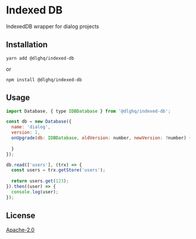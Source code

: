 Indexed DB
==========

IndexedDB wrapper for dialog projects

Installation
------------

```
yarn add @dlghq/indexed-db
```
or
```
npm install @dlghq/indexed-db
```

Usage
-----

```js
import Database, { type IDBDatabase } from '@dlghq/indexed-db';

const db = new Database({
  name: 'dialog',
  version: 1,
  onUpgrade(db: IDBDatabase, oldVersion: number, newVersion: ?number) {
    
  }
});

db.read(['users'], (trx) => {
  const users = trx.getStore('users');
  
  return users.get(123);
}).then((user) => {
  console.log(user);
});
```

License
-------
[Apache-2.0](LICENSE)
